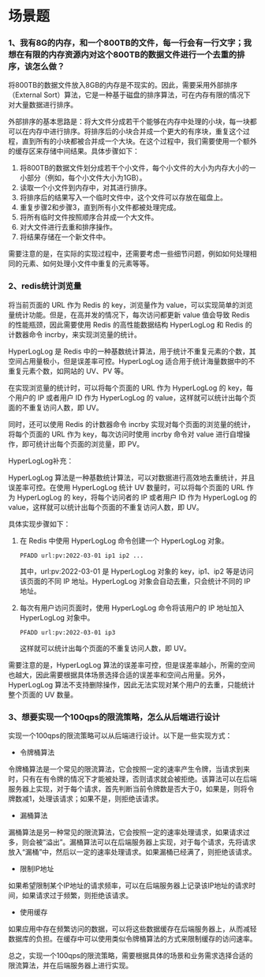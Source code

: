 # 场景题

### 1、我有8G的内存，和一个800TB的文件，每一行会有一行文字；我想在有限的内存资源内对这个800TB的数据文件进行一个去重的排序，该怎么做？

将800TB的数据文件放入8GB的内存是不现实的。因此，需要采用外部排序（External Sort）算法，它是一种基于磁盘的排序算法，可在内存有限的情况下对大量数据进行排序。

外部排序的基本思路是：将大文件分成若干个能够在内存中处理的小块，每一块都可以在内存中进行排序。将排序后的小块合并成一个更大的有序块，重复这个过程，直到所有的小块都被合并成一个大块。在这个过程中，我们需要使用一个额外的缓存区来存储中间结果。具体步骤如下：

1. 将800TB的数据文件划分成若干个小文件，每个小文件的大小为内存大小的一小部分（例如，每个小文件大小为1GB）。
2. 读取一个小文件到内存中，对其进行排序。
3. 将排序后的结果写入一个临时文件中，这个文件可以存放在磁盘上。
4. 重复步骤2和步骤3，直到所有小文件都被处理完成。
5. 将所有临时文件按照顺序合并成一个大文件。
6. 对大文件进行去重和排序操作。
7. 将结果存储在一个新文件中。

需要注意的是，在实际的实现过程中，还需要考虑一些细节问题，例如如何处理相同的元素、如何处理小文件中重复的元素等等。

### 2、redis统计浏览量

将当前页面的 URL 作为 Redis 的 key，浏览量作为 value，可以实现简单的浏览量统计功能。但是，在高并发的情况下，每次访问都更新 value 值会导致 Redis 的性能瓶颈，因此需要使用 Redis 的高性能数据结构 HyperLogLog 和 Redis 的计数器命令 incrby，来实现浏览量的统计。

HyperLogLog 是 Redis 中的一种基数统计算法，用于统计不重复元素的个数，其空间占用量极小，但是误差率可控。HyperLogLog 适合用于统计海量数据中的不重复元素个数，如网站的 UV、PV 等。

在实现浏览量的统计时，可以将每个页面的 URL 作为 HyperLogLog 的 key，每个用户的 IP 或者用户 ID 作为 HyperLogLog 的 value，这样就可以统计出每个页面的不重复访问人数，即 UV。

同时，还可以使用 Redis 的计数器命令 incrby 实现对每个页面的浏览量的统计，将每个页面的 URL 作为 key，每次访问时使用 incrby 命令对 value 进行自增操作，即可统计出每个页面的浏览量，即 PV。

HyperLogLog补充：

HyperLogLog 算法是一种基数统计算法，可以对数据进行高效地去重统计，并且误差率可控。在使用 HyperLogLog 统计 UV 数量时，可以将每个页面的 URL 作为 HyperLogLog 的 key，将每个访问者的 IP 或者用户 ID 作为 HyperLogLog 的 value，这样就可以统计出每个页面的不重复访问人数，即 UV。

具体实现步骤如下：

1. 在 Redis 中使用 HyperLogLog 命令创建一个 HyperLogLog 对象。

   ```shell
   PFADD url:pv:2022-03-01 ip1 ip2 ...
   ```

   其中，url:pv:2022-03-01 是 HyperLogLog 对象的 key，ip1、ip2 等是访问该页面的不同 IP 地址。HyperLogLog 对象会自动去重，只会统计不同的 IP 地址。

2. 每次有用户访问页面时，使用 HyperLogLog 命令将该用户的 IP 地址加入 HyperLogLog 对象中。

   ```shell
   PFADD url:pv:2022-03-01 ip3
   ```

   这样就可以统计出每个页面的不重复访问人数，即 UV。

需要注意的是，HyperLogLog 算法的误差率可控，但是误差率越小，所需的空间也越大，因此需要根据具体场景选择合适的误差率和空间占用量。另外，HyperLogLog 算法不支持删除操作，因此无法实现对某个用户的去重，只能统计整个页面的 UV 数量。

### 3、想要实现一个100qps的限流策略，怎么从后端进行设计

实现一个100qps的限流策略可以从后端进行设计。以下是一些实现方式：

- 令牌桶算法

令牌桶算法是一个常见的限流算法，它会按照一定的速率产生令牌，当请求到来时，只有在有令牌的情况下才能被处理，否则请求就会被拒绝。该算法可以在后端服务器上实现，对于每个请求，首先判断当前令牌数是否大于0，如果是，则将令牌数减1，处理该请求；如果不是，则拒绝该请求。

- 漏桶算法

漏桶算法是另一种常见的限流算法，它会按照一定的速率处理请求，如果请求过多，则会被“溢出”。漏桶算法可以在后端服务器上实现，对于每个请求，先将请求放入“漏桶”中，然后以一定的速率处理请求。如果漏桶已经满了，则拒绝该请求。

- 限制IP地址

如果希望限制某个IP地址的请求频率，可以在后端服务器上记录该IP地址的请求时间，如果请求过于频繁，则拒绝该请求。

- 使用缓存

如果应用中存在频繁访问的数据，可以将这些数据缓存在后端服务器上，从而减轻数据库的负担。在缓存中可以使用类似令牌桶算法的方式来限制缓存的访问速率。

总之，实现一个100qps的限流策略，需要根据具体的场景和业务需求选择合适的限流算法，并在后端服务器上进行实现。